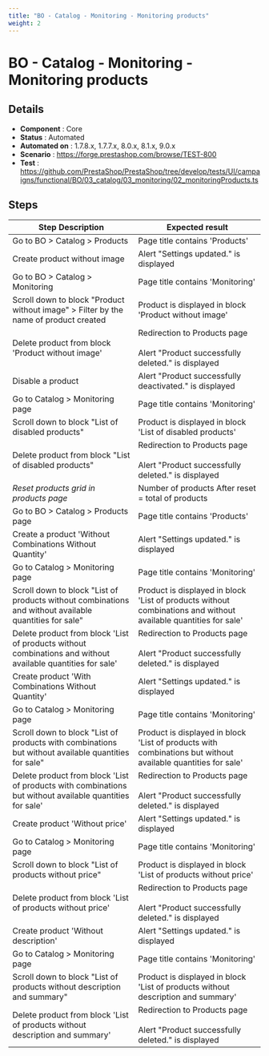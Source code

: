 ```yaml
---
title: "BO - Catalog - Monitoring - Monitoring products"
weight: 2
---
```


# BO - Catalog - Monitoring - Monitoring products
## Details
* **Component** : Core
* **Status** : Automated
* **Automated on** : 1.7.8.x, 1.7.7.x, 8.0.x, 8.1.x, 9.0.x
* **Scenario** : https://forge.prestashop.com/browse/TEST-800
* **Test** : https://github.com/PrestaShop/PrestaShop/tree/develop/tests/UI/campaigns/functional/BO/03_catalog/03_monitoring/02_monitoringProducts.ts

## Steps
| Step Description | Expected result |
| ----- | ----- |
| Go to BO > Catalog > Products | Page title contains 'Products' |
| Create product without image | Alert "Settings updated." is displayed |
| Go to BO > Catalog > Monitoring | Page title contains 'Monitoring' |
| Scroll down to block "Product without image" > Filter by the name of product created | Product is displayed in block 'Product without image' |
| Delete product from block 'Product without image' | Redirection to Products page<br><br>Alert "Product successfully deleted." is displayed |
| Disable a product | Alert "Product successfully deactivated." is displayed |
| Go to Catalog > Monitoring page | Page title contains 'Monitoring' |
| Scroll down to block "List of disabled products" | Product is displayed in block 'List of disabled products' |
| Delete product from block "List of disabled products" | Redirection to Products page<br><br>Alert "Product successfully deleted." is displayed |
| *Reset products grid in products page* | Number of products After reset = total of products |
| Go to BO > Catalog > Products page | Page title contains 'Products' |
| Create a product 'Without Combinations Without Quantity' | Alert "Settings updated." is displayed |
| Go to Catalog > Monitoring page | Page title contains 'Monitoring' |
| Scroll down to block "List of products without combinations and without available quantities for sale" | Product is displayed in block 'List of products without combinations and without available quantities for sale' |
| Delete product from block 'List of products without combinations and without available quantities for sale' | Redirection to Products page<br><br>Alert "Product successfully deleted." is displayed |
| Create product 'With Combinations Without Quantity' | Alert "Settings updated." is displayed |
| Go to Catalog > Monitoring page | Page title contains 'Monitoring' |
| Scroll down to block "List of products with combinations but without available quantities for sale" | Product is displayed in block 'List of products with combinations but without available quantities for sale' |
| Delete product from block 'List of products with combinations but without available quantities for sale' | Redirection to Products page<br><br>Alert "Product successfully deleted." is displayed |
| Create product 'Without price' | Alert "Settings updated." is displayed |
| Go to Catalog > Monitoring page | Page title contains 'Monitoring' |
| Scroll down to block "List of products without price" | Product is displayed in block 'List of products without price' |
| Delete product from block 'List of products without price' | Redirection to Products page<br><br>Alert "Product successfully deleted." is displayed |
| Create product 'Without description' | Alert "Settings updated." is displayed |
| Go to Catalog > Monitoring page | Page title contains 'Monitoring' |
| Scroll down to block "List of products without description and summary" | Product is displayed in block 'List of products without description and summary' |
| Delete product from block 'List of products without description and summary' | Redirection to Products page<br><br>Alert "Product successfully deleted." is displayed |
